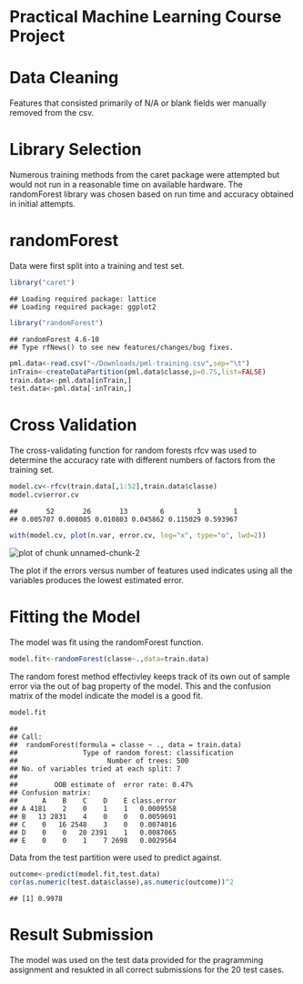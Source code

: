 Practical Machine Learning Course Project
========================================================

Data Cleaning
========================================================
Features that consisted primarily of N/A or blank fields wer manually removed from the csv.

Library Selection
========================================================
Numerous training methods from the caret package were attempted but would not run in a reasonable time on available hardware. The randomForest library was chosen based on run time and accuracy obtained in initial attempts.

randomForest
===========================================================
Data were first split into a training and test set.


```r
library("caret")
```

```
## Loading required package: lattice
## Loading required package: ggplot2
```

```r
library("randomForest")
```

```
## randomForest 4.6-10
## Type rfNews() to see new features/changes/bug fixes.
```

```r
pml.data<-read.csv("~/Downloads/pml-training.csv",sep="\t")
inTrain<-createDataPartition(pml.data$classe,p=0.75,list=FALSE)
train.data<-pml.data[inTrain,]
test.data<-pml.data[-inTrain,]
```

Cross Validation
===========================================================
The cross-validating function for random forests rfcv was used to determine the accuracy rate with different numbers of factors from the training set.


```r
model.cv<-rfcv(train.data[,1:52],train.data$classe)
model.cv$error.cv
```

```
##       52       26       13        6        3        1 
## 0.005707 0.008085 0.010803 0.045862 0.115029 0.593967
```

```r
with(model.cv, plot(n.var, error.cv, log="x", type="o", lwd=2))
```

![plot of chunk unnamed-chunk-2](figure/unnamed-chunk-2.png) 

The plot if the errors versus number of features used indicates using all the variables produces the lowest estimated error.

Fitting the Model
===============================================================
The model was fit using the randomForest function.
 

```r
model.fit<-randomForest(classe~.,data=train.data)
```

The random forest method effectivley keeps track of its own out of sample error via the out of bag property of the model. This and the confusion matrix of the model indicate the model is a good fit.


```r
model.fit
```

```
## 
## Call:
##  randomForest(formula = classe ~ ., data = train.data) 
##                Type of random forest: classification
##                      Number of trees: 500
## No. of variables tried at each split: 7
## 
##         OOB estimate of  error rate: 0.47%
## Confusion matrix:
##      A    B    C    D    E class.error
## A 4181    2    0    1    1   0.0009558
## B   13 2831    4    0    0   0.0059691
## C    0   16 2548    3    0   0.0074016
## D    0    0   20 2391    1   0.0087065
## E    0    0    1    7 2698   0.0029564
```
Data from the test partition were used to predict against. 


```r
outcome<-predict(model.fit,test.data)
cor(as.numeric(test.data$classe),as.numeric(outcome))^2
```

```
## [1] 0.9978
```

Result Submission
====================================================================
The model was used on the test data provided for the pragramming assignment and resukted in all correct submissions for the 20 test cases.
